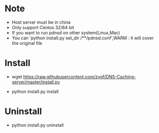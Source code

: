 # Note

* Host server must be in china
* Only support Centos 32/64 bit
* If you want to run pdnsd on other system(Linux,Mac)
* You can 'python install.py set_dir /**/pdnsd.conf',WARM : it will cover the original file


# Install

* wget https://raw.githubusercontent.com/zyqf/DNS-Caching-server/master/install.py


* python install.py install

# Uninstall

* python install.py uninstall
